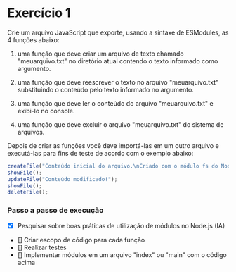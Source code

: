 # Exercício 1
Crie um arquivo JavaScript que exporte, usando a sintaxe de ESModules, as 4 funções abaixo:

1. uma função que deve criar um arquivo de texto chamado "meuarquivo.txt" no diretório atual contendo o texto informado como argumento.

2. uma função que deve reescrever o texto no arquivo "meuarquivo.txt" substituindo o conteúdo pelo texto informado no argumento.

3. uma função que deve ler o conteúdo do arquivo "meuarquivo.txt" e exibi-lo no console.

4. uma função que deve excluir o arquivo "meuarquivo.txt" do sistema de arquivos.

Depois de criar as funções você deve importá-las em um outro arquivo e executá-las para fins de teste de acordo com o exemplo abaixo:

```js
createFile("Conteúdo inicial do arquivo.\nCriado com o módulo fs do Node.js.");
showFile();
updateFile("Conteúdo modificado!");
showFile();
deleteFile();
```

### Passo a passo de execução
- [x] Pesquisar sobre boas práticas de utilização de módulos no Node.js (IA)
- [] Criar escopo de código para cada função
- [] Realizar testes
- [] Implementar módulos em um arquivo "index" ou "main" com o código acima 